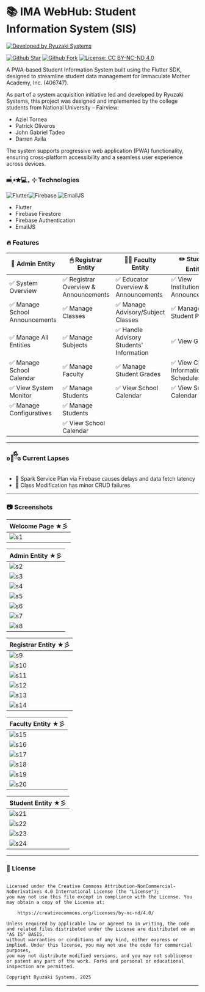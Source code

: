 # 📚 IMA WebHub: Student Information System (SIS)
[![Developed by Ryuzaki Systems](https://img.shields.io/badge/Developed%20by-Ryuzaki%20Systems-blue.svg?longCache=true&style=for-the-badge)](https://facebook.com/ryuzaxify)

[![Github Star](https://img.shields.io/github/stars/DanRyuzaki/sis-ima-webhub.svg?style=for-the-badge)](https://github.com/DanRyuzaki/sis-ima-webhub) 
[![Github Fork](https://img.shields.io/github/forks/DanRyuzaki/sis-ima-webhub.svg?style=for-the-badge)](https://github.com/DanRyuzaki/sis-ima-webhub) 
[![License: CC BY-NC-ND 4.0](https://img.shields.io/badge/License-CC--BY--NC--ND--4.0-lightgrey.svg?style=for-the-badge)](https://creativecommons.org/licenses/by-nc-nd/4.0/)


A PWA-based Student Information System built using the Flutter SDK, designed to streamline student data management for Immaculate Mother Academy, Inc. (406747).

As part of a system acquisition initiative led and developed by Ryuzaki Systems, this project was designed and implemented by the college students from National University – Fairview:
 - Aziel Tornea
 - Patrick Oliveros
 - John Gabriel Tadeo
 - Darren Avila

The system supports progressive web application (PWA) functionality, ensuring cross-platform accessibility and a seamless user experience across devices.

### ⌨๋࣭ ⭑✮💻₊ ⊹ Technologies 
![Flutter](https://img.icons8.com/color/30/flutter.png)![Firebase](https://img.icons8.com/color/30/4a90e2/firebase.png)
![EmailJS](https://img.icons8.com/color/30/4a90e2/javascript.png)
- Flutter
- Firebase Firestore
- Firebase Authentication
- EmailJS

### :fire: Features

| 🔑 Admin Entity                             | 🖱 Registrar Entity                  | 👩‍🏫 Faculty Entity                      | ✏️ Student Entity                      |
|-----------------------------------------------|--------------------------------------|-----------------------------------------|-----------------------------------------|
| :white_check_mark: System Overview          | :white_check_mark: Registrar Overview & Announcements | :white_check_mark: Educator Overview & Announcements | :white_check_mark: View Institutional Announcements 
| :white_check_mark: Manage School Announcements              | :white_check_mark: Manage Classes    | :white_check_mark: Manage Advisory/Subject Classes | :white_check_mark: Manage Student Profile |
| :white_check_mark: Manage All Entities             | :white_check_mark: Manage Subjects    | :white_check_mark: Handle Advisory Students' Information       | :white_check_mark: View Grades |
| :white_check_mark: Manage School Calendar            | :white_check_mark: Manage Faculty    | :white_check_mark: Manage Student Grades    | :white_check_mark: View Classes Information and Schedules |
| :white_check_mark: View System Monitor              | :white_check_mark: Manage Students    | :white_check_mark: View School Calendar    | :white_check_mark: View School Calendar |
| :white_check_mark: Manage Configuratives   | :white_check_mark: Manage Students    |
|                              | :white_check_mark: View School Calendar    |

---


### ʚ🐞ྀིྀིɞ Current Lapses 
- 🐞 Spark Service Plan via Firebase causes delays and data fetch latency
- 🐞 Class Modification has minor CRUD failures 


---

### :camera: Screenshots

| **Welcome Page** ★彡 |
|----------------|
| ![s1](./screenshots/1.jpg) |

| **Admin Entity** ★彡 |
|----------------|
| ![s2](./screenshots/2.jpg) |
| ![s3](./screenshots/3.jpg) |
| ![s4](./screenshots/4.jpg) |
| ![s5](./screenshots/5.jpg) |
| ![s6](./screenshots/6.jpg) |
| ![s7](./screenshots/7.jpg) |
| ![s8](./screenshots/8.jpg) |

| **Registrar Entity** ★彡 |
|----------------|
| ![s9](./screenshots/9.jpg) |
| ![s10](./screenshots/10.jpg) |
| ![s11](./screenshots/11.jpg) |
| ![s12](./screenshots/12.jpg) |
| ![s13](./screenshots/13.jpg) |
| ![s14](./screenshots/14.jpg) |

| **Faculty Entity** ★彡 |
|----------------|
| ![s15](./screenshots/15.jpg) |
| ![s16](./screenshots/16.jpg) |
| ![s17](./screenshots/17.jpg) |
| ![s18](./screenshots/18.jpg) |
| ![s19](./screenshots/19.jpg) |
| ![s20](./screenshots/20.jpg) |

| **Student Entity** ★彡 |
|----------------|
| ![s21](./screenshots/21.jpg) |
| ![s22](./screenshots/22.jpg) |
| ![s23](./screenshots/23.jpg) |
| ![s24](./screenshots/24.jpg) |

---

### 📜 License

```

Licensed under the Creative Commons Attribution-NonCommercial-NoDerivatives 4.0 International License (the "License");
you may not use this file except in compliance with the License. You may obtain a copy of the License at:

    https://creativecommons.org/licenses/by-nc-nd/4.0/

Unless required by applicable law or agreed to in writing, the code and related files distributed under the License are distributed on an "AS IS" BASIS,
without warranties or conditions of any kind, either express or implied. Under this license, you may not use the code for commercial purposes,
you may not distribute modified versions, and you may not sublicense or patent any part of the work. Forks and personal or educational inspection are permitted.

Copyright Ryuzaki Systems, 2025

```

---
